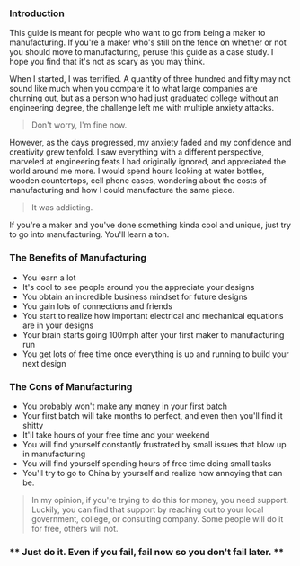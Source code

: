 ### Introduction

This guide is meant for people who want to go from being a maker to manufacturing. If you're a maker who's still on the fence on whether or not you should move to manufacturing, peruse this guide as a case study. I hope you find that it's not as scary as you may think.

When I started, I was terrified. A quantity of three hundred and fifty may not sound like much when you compare it to what large companies are churning out, but as a person who had just graduated college without an engineering degree, the challenge left me with multiple anxiety attacks.

> Don't worry, I'm fine now.

However, as the days progressed, my anxiety faded and my confidence and creativity grew tenfold. I saw everything with a different perspective, marveled at engineering feats I had originally ignored, and appreciated the world around me more. I would spend hours looking at water bottles, wooden countertops, cell phone cases, wondering about the costs of manufacturing and how I could manufacture the same piece.

> It was addicting.

If you're a maker and you've done something kinda cool and unique, just try to go into manufacturing. You'll learn a ton.

### The Benefits of Manufacturing

* You learn a lot
* It's cool to see people around you the appreciate your designs
* You obtain an incredible business mindset for future designs
* You gain lots of connections and friends
* You start to realize how important electrical and mechanical equations are in your designs
* Your brain starts going 100mph after your first maker to manufacturing run
* You get lots of free time once everything is up and running to build your next design


### The Cons of Manufacturing

* You probably won't make any money in your first batch
* Your first batch will take months to perfect, and even then you'll find it shitty
* It'll take hours of your free time and your weekend
* You will find yourself constantly frustrated by small issues that blow up in manufacturing
* You will find yourself spending hours of free time doing small tasks
* You'll try to go to China by yourself and realize how annoying that can be.

> In my opinion, if you're trying to do this for money, you need support. Luckily, you can find that support by reaching out to your local government, college, or consulting company. Some people will do it for free, others will not.

### ** Just do it. Even if you fail, fail now so you don't fail later. **
